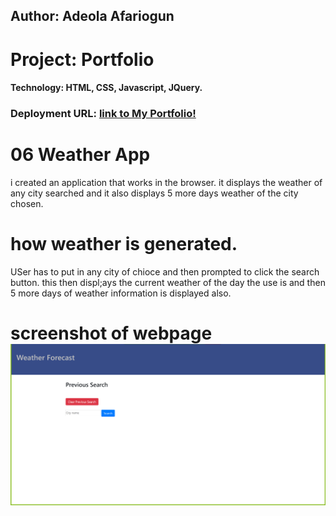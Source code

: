 ## Author:  Adeola Afariogun



# Project: Portfolio


#### Technology: HTML, CSS, Javascript, JQuery.




### Deployment URL: [link to My Portfolio!](https://adeola55.github.io/homework06/)




# 06 Weather App
i created an application that works in the browser. it displays the weather of any city searched and it also displays 5 more days weather of the city chosen.


# how weather is generated.
USer has to put in any city of chioce and then prompted to click the search button. this then displ;ays the current weather of the day the use is and then 5 more days of weather information is displayed also.

# screenshot of webpage  ![homepage](./assets/screenshots/2020-04-14.png)